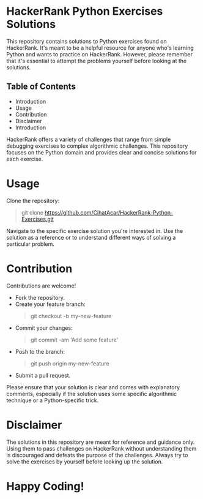 # HackerRank Python Exercises Solutions

This repository contains solutions to Python exercises found on HackerRank. It's meant to be a helpful resource for anyone who's learning Python and wants to practice on HackerRank. However, please remember that it's essential to attempt the problems yourself before looking at the solutions.

## Table of Contents

* Introduction
* Usage
* Contribution
* Disclaimer
* Introduction

HackerRank offers a variety of challenges that range from simple debugging exercises to complex algorithmic challenges. This repository focuses on the Python domain and provides clear and concise solutions for each exercise.

# Usage

Clone the repository:
> git clone https://github.com/CihatAcar/HackerRank-Python-Exercises.git

Navigate to the specific exercise solution you're interested in.
Use the solution as a reference or to understand different ways of solving a particular problem.

# Contribution

Contributions are welcome!

* Fork the repository.
* Create your feature branch:
    > git checkout -b my-new-feature
* Commit your changes: 
    > git commit -am 'Add some feature'
* Push to the branch: 
    > git push origin my-new-feature
* Submit a pull request.

Please ensure that your solution is clear and comes with explanatory comments, especially if the solution uses some specific algorithmic technique or a Python-specific trick.

# Disclaimer

The solutions in this repository are meant for reference and guidance only. Using them to pass challenges on HackerRank without understanding them is discouraged and defeats the purpose of the challenges. Always try to solve the exercises by yourself before looking up the solution.

# Happy Coding!